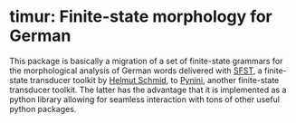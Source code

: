 # timur: Finite-state morphology for German

This package is basically a migration of a set of finite-state grammars for the morphological analysis of German words delivered with [SFST](http://www.cis.uni-muenchen.de/~schmid/tools/SFST/), a finite-state transducer toolkit by [Helmut Schmid](http://www.cis.uni-muenchen.de/~schmid/), to [Pynini](http://www.opengrm.org/twiki/bin/view/GRM/Pynini), another finite-state transducer toolkit. The latter has the advantage that it is implemented as a python library allowing for seamless interaction with tons of other useful python packages.
